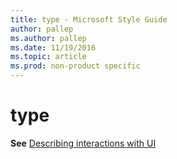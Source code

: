 ```yaml
---
title: type - Microsoft Style Guide
author: pallep
ms.author: pallep
ms.date: 11/19/2016
ms.topic: article
ms.prod: non-product specific
---
```


# type

**See** [Describing interactions with UI](/style-guide/procedures-instructions/describing-interactions-with-ui)
